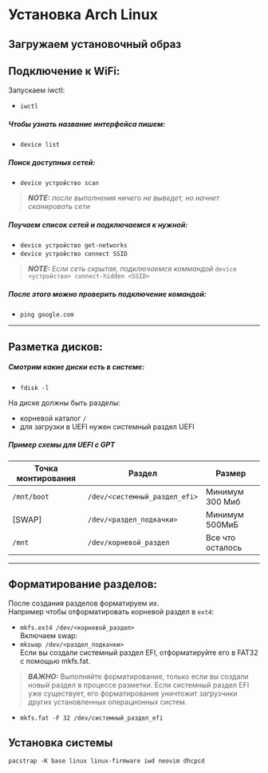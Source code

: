 # Установка Arch Linux
## Загружаем установочный образ
## Подключение к WiFi:
Запускаем iwctl:  
 - `iwctl`
##### Чтобы узнать название интерфейса пишем:
 - `device list`
##### Поиск доступных сетей:
 - `device устройство scan`  
> **_NOTE:_** _после выполнения ничего не выведет, но начнет сканировать сети_
##### Поучаем список сетей и подключаемся к нужной:
 - `device устройство get-networks`
 - `device устройство connect SSID`  
 > **_NOTE:_** <i>Если сеть скрытая, подключаемся коммандой </i> `device <устройство> connect-hidden <SSID>`  
##### После этого можно проверить подключение командой:
 - `ping google.com`
 
 ---

## Разметка дисков:
##### Смотрим какие диски есть в системе:
 - `fdisk -l`

На диске должны быть разделы:
 - корневой каталог `/`
 - для загрузки в UEFI нужен системный раздел UEFI
##### Пример схемы для UEFI с GPT
|Точка монтирования|Раздел|Размер|
|------------------|------|------|
|`/mnt/boot`|`/dev/<системный_раздел_efi>`|Минимум 300 Миб|
|[SWAP]|`/dev/<раздел_подкачки>`|Минимум 500МиБ|
|`/mnt`|`/dev/корневой_раздел`|Все что осталось|
---
## Форматирование разделов:
После создания разделов форматируем их.  
Например чтобы отформатировать корневой раздел в `ext4`:  
 - `mkfs.ext4 /dev/<корневой_раздел>`  
Включаем swap:  
 - `mkswap /dev/<раздел_подкачки>`  
Если вы создали системный раздел EFI, отформатируйте его в FAT32 с помощью mkfs.fat.  
 > **_ВАЖНО:_** Выполняйте форматирование, только если вы создали новый раздел в процессе разметки. Если системный раздел EFI уже существует, его форматирование уничтожит загрузчики других установленных операционных систем.
 - `mkfs.fat -F 32 /dev/системный_раздел_efi`

## Установка системы
```
pacstrap -K base linux linux-firmware iwd neovim dhcpcd
```


